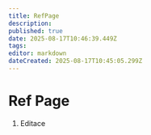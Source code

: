 ```yaml
---
title: RefPage
description: 
published: true
date: 2025-08-17T10:46:39.449Z
tags: 
editor: markdown
dateCreated: 2025-08-17T10:45:05.299Z
---
```


# Ref Page
1. Editace